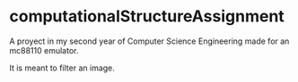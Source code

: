 # computationalStructureAssignment

A proyect in my second year of Computer Science Engineering made for an mc88110 emulator.

It is meant to filter an image.
